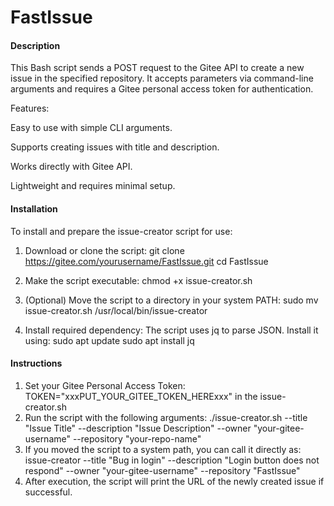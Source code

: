 # FastIssue

#### Description
This Bash script sends a POST request to the Gitee API to create a new issue in the specified repository. It accepts parameters via command-line arguments and requires a Gitee personal access token for authentication.

Features:

Easy to use with simple CLI arguments.

Supports creating issues with title and description.

Works directly with Gitee API.

Lightweight and requires minimal setup.

#### Installation

To install and prepare the issue-creator script for use:

1. Download or clone the script:
git clone https://gitee.com/yourusername/FastIssue.git
cd FastIssue

2. Make the script executable:
chmod +x issue-creator.sh

3. (Optional) Move the script to a directory in your system PATH:
sudo mv issue-creator.sh /usr/local/bin/issue-creator

4. Install required dependency:
The script uses jq to parse JSON. Install it using:
sudo apt update
sudo apt install jq

#### Instructions

1. Set your Gitee Personal Access Token:
TOKEN="xxxPUT_YOUR_GITEE_TOKEN_HERExxx" in the issue-creator.sh
2. Run the script with the following arguments:
./issue-creator.sh --title "Issue Title" --description "Issue Description" --owner "your-gitee-username" --repository "your-repo-name"
3. If you moved the script to a system path, you can call it directly as:
issue-creator --title "Bug in login" --description "Login button does not respond" --owner "your-gitee-username" --repository "FastIssue"
4. After execution, the script will print the URL of the newly created issue if successful.

